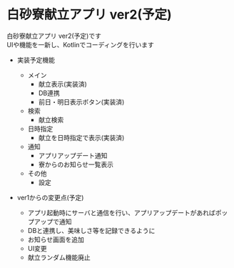 # 白砂寮献立アプリ ver2(予定)
白砂寮献立アプリ ver2(予定)です  
UIや機能を一新し、Kotlinでコーディングを行います 

- 実装予定機能
  - メイン
    - 献立表示(実装済)
    - DB連携
    - 前日・明日表示ボタン(実装済)
  - 検索
    - 献立検索
  - 日時指定
    - 献立を日時指定で表示(実装済)
  - 通知
    - アプリアップデート通知
    - 寮からのお知らせ一覧表示
  - その他
    - 設定

- ver1からの変更点(予定)
  - アプリ起動時にサーバと通信を行い、アプリアップデートがあればポップアップで通知
  - DBと連携し、美味しさ等を記録できるように
  - お知らせ画面を追加
  - UI変更
  - 献立ランダム機能廃止
